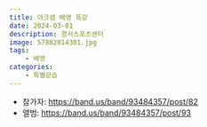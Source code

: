 ```yaml
---
title: 아크샘 배영 특강
date: 2024-03-01
description: 경서스포츠센터
image: 57882014301.jpg
tags:
    - 배영
categories:
    - 특별강습
---
```


- 참가자: https://band.us/band/93484357/post/82
- 앨범: https://band.us/band/93484357/post/93
